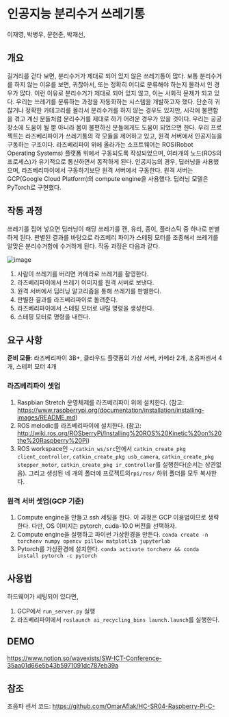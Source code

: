 # 인공지능 분리수거 쓰레기통

이재영, 박병우, 문현준, 박재선, 

## 개요
길거리를 걷다 보면, 분리수거가 제대로 되어 있지 않은 쓰레기통이 많다. 보통 분리수거를 하지 않는 이유를 보면, 귀찮아서, 또는 정확히 어디로 분류해야 하는지 몰라서 인 경우가 많다. 이런 이유로 분리수거가 제대로 되어 있지 않고, 이는 사회적 문제가 되고 있다. 우리는 쓰레기를 분류하는 과정을 자동화하는 시스템을 개발하고자 했다.
단순히 귀찮거나 정확한 카테고리를 몰라서 분리수거를 하지 않는 경우도 있지만, 시각에 불편함을 겪고 계신 분들처럼 분리수거를 제대로 하기 어려운 경우가 있을 것이다. 우리는 공공장소에 도움이 될 뿐 아니라 몸이 불편하신 분들에게도 도움이 되었으면 한다.
우리 프로젝트는 라즈베리파이가 쓰레기통의 각 모듈을 제어하고 있고, 원격 서버에서 인공지능을 구동하는 구조이다. 라즈베리파이 위에 올라가는 소프트웨어는 ROS(Robot Operating Systems) 플랫폼 위에서 구동되도록 작성되었으며, 여러개의 노드(ROS의 프로세스)가 유기적으로 통신하면서 동작하게 된다. 인공지능의 경우, 딥러닝을 사용했으며, 라즈베리파이에서 구동하기보단 원격 서버에서 구동한다. 원격 서버는 GCP(Google Cloud Platform)의 compute engine을 사용했다. 딥러닝 모델은 PyTorch로 구현했다.

## 작동 과정
쓰레기를 집어 넣으면 딥러닝이 해당 쓰레기를 캔, 유리, 종이, 플라스틱 중 하나로 판별하게 된다. 판별된 결과를 바탕으로 라즈베리 파이가 스테핑 모터를 조종해서 쓰레기를 알맞은 분리수거함에 수거하게 된다. 작동 과정은 다음과 같다.

![image](https://user-images.githubusercontent.com/26874750/66266151-04ff8280-e85c-11e9-956f-d17cd98b18d9.png)

1. 사람이 쓰레기를 버리면 카메라로 쓰레기를 촬영한다.
2. 라즈베리파이에서 쓰레기 이미지를 원격 서버로 보낸다.
3. 원격 서버에서 딥러닝 알고리즘을 통해 쓰레기를 판별한다.
4. 판별한 결과를 라즈베리파이로 돌려준다.
5. 라즈베리파이에서 스테핑 모터로 내릴 명령을 생성한다.
6. 스테핑 모터로 명령을 내린다.

## 요구 사항
**준비 모듈**: 라즈베리파이 3B+, 클라우드 플랫폼의 가상 서버, 카메라 2개, 초음파센서 4개, 스테퍼 모터 4개

### 라즈베리파이 셋업
1. Raspbian Stretch 운영체제를 라즈베리파이 위에 설치한다. (참고: https://www.raspberrypi.org/documentation/installation/installing-images/README.md)
2. ROS melodic를 라즈베리파이에 설치한다. (참고: http://wiki.ros.org/ROSberryPi/Installing%20ROS%20Kinetic%20on%20the%20Raspberry%20Pi)
3. ROS workspace인 ```~/catkin_ws/src```안에서 ```catkin_create_pkg client_controller```, ```catkin_create_pkg usb_camera```, ```catkin_create_pkg stepper_motor```, ```catkin_create_pkg ir_controller```를 실행한다(순서는 상관없음). 그리고 생성된 네 개의 폴더에 프로젝트의```rpi/ros/``` 하위 폴더를 모두 복사한다.

### 원격 서버 셋업(GCP 기준)
1. Compute engine을 만들고 ssh 세팅을 한다. 이 과정은 GCP 이용법이므로 생략한다. 다만, OS 이미지는 pytorch, cuda-10.0 버전을 선택하자.
2. Compute engine을 실행하고 파이썬 가상환경을 만든다. ```conda create -n torchenv numpy opencv pillow matplotlib jupyterlab```
3. Pytorch를 가상환경에 설치한다. ```conda activate torchenv && conda install pytorch -c pytorch```

## 사용법
하드웨어가 세팅되어 있다면,
1. GCP에서 ```run_server.py``` 실행
2. 라즈베리파이에서 ```roslaunch ai_recycling_bins launch.launch```를 실행한다.

## DEMO
https://www.notion.so/wayexists/SW-ICT-Conference-35aa01d66e5b43b5971091dc787eb39a

## 참조
초음파 센서 코드: https://github.com/OmarAflak/HC-SR04-Raspberry-Pi-C-
